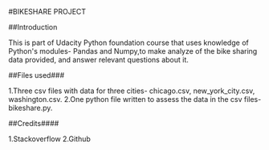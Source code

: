 #BIKESHARE PROJECT

##Introduction

This is part of Udacity Python foundation course that uses knowledge of Python's modules- Pandas and Numpy,to make analyze of the bike sharing data provided, and answer relevant questions about it.

##Files used###

1.Three csv files with data for three cities- chicago.csv, new_york_city.csv, washington.csv.
2.One python file written to assess the data in the csv files- bikeshare.py.

##Credits####

1.Stackoverflow
2.Github
